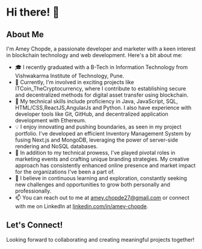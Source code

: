 # Hi there! 👋

## About Me

I'm Amey Chopde, a passionate developer and marketer with a keen interest in blockchain technology and web development. Here's a bit about me:

- 🎓 I recently graduated with a B-Tech in Information Technology from Vishwakarma Institute of Technology, Pune.
- 💼 Currently, I'm involved in exciting projects like ITCoin_TheCryptocurrency, where I contribute to establishing secure and decentralized methods for digital asset transfer using blockchain.
- 🔧 My technical skills include proficiency in Java, JavaScript, SQL, HTML/CSS,ReactJS,AngularJs and Python. I also have experience with developer tools like Git, GitHub, and decentralized application development with Ethereum.
- 💡 I enjoy innovating and pushing boundaries, as seen in my project portfolio. I've developed an efficient Inventory Management System by fusing Next.js and MongoDB, leveraging the power of server-side rendering and NoSQL databases.
- 🚀 In addition to my technical prowess, I've played pivotal roles in marketing events and crafting unique branding strategies. My creative approach has consistently enhanced online presence and market impact for the organizations I've been a part of.
- 🌱 I believe in continuous learning and exploration, constantly seeking new challenges and opportunities to grow both personally and professionally.
- 📫 You can reach out to me at amey.chopde27@gmail.com or connect with me on LinkedIn at [linkedin.com/in/amey-chopde](linkedin.com/in/amey-chopde).

## Let's Connect!

Looking forward to collaborating and creating meaningful projects together!
